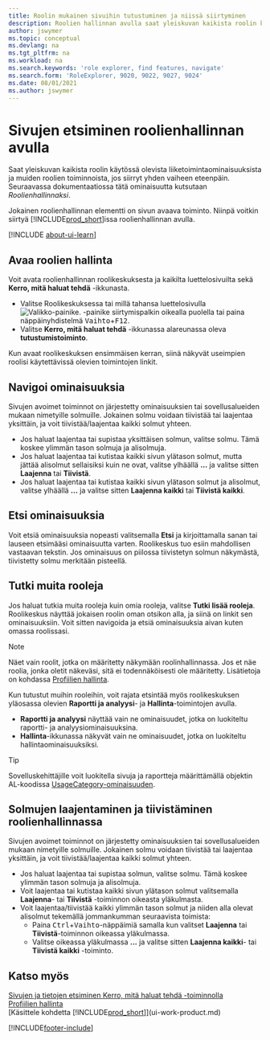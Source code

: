 ```yaml
---
title: Roolin mukainen sivuihin tutustuminen ja niissä siirtyminen
description: Roolien hallinnan avulla saat yleiskuvan kaikista roolin käytössä olevista liiketoimintaominaisuuksista ja muiden roolien toiminnoista.
author: jswymer
ms.topic: conceptual
ms.devlang: na
ms.tgt_pltfrm: na
ms.workload: na
ms.search.keywords: 'role explorer, find features, navigate'
ms.search.form: 'RoleExplorer, 9020, 9022, 9027, 9024'
ms.date: 08/01/2021
ms.author: jswymer
---
```


# <a name="finding-pages-with-the-role-explorer"></a>Sivujen etsiminen roolienhallinnan avulla

Saat yleiskuvan kaikista roolin käytössä olevista liiketoimintaominaisuuksista ja muiden roolien toiminnoista, jos siirryt yhden vaiheen eteenpäin. Seuraavassa dokumentaatiossa tätä ominaisuutta kutsutaan *Roolienhallinnaksi*.

Jokainen roolienhallinnan elementti on sivun avaava toiminto. Niinpä voitkin siirtyä [!INCLUDE[prod_short](includes/prod_short.md)]issa roolienhallinnan avulla.

[!INCLUDE [about-ui-learn](includes/about-ui-learn.md)]

## <a name="open-the-role-explorer"></a>Avaa roolien hallinta

Voit avata roolienhallinnan roolikeskuksesta ja kaikilta luettelosivuilta sekä **Kerro, mitä haluat tehdä** -ikkunasta.

- Valitse Roolikeskuksessa tai millä tahansa luettelosivulla ![Valikko-painike.](media/ui_menu_button.png "Valikko-painike") -painike siirtymispalkin oikealla puolella tai paina näppäinyhdistelmä <kbd>Vaihto</kbd>+<kbd>F12</kbd>.
- Valitse **Kerro, mitä haluat tehdä** -ikkunassa alareunassa oleva **tutustumistoiminto**.

Kun avaat roolikeskuksen ensimmäisen kerran, siinä näkyvät useimpien roolisi käytettävissä olevien toimintojen linkit.

## <a name="navigate-features"></a>Navigoi ominaisuuksia

Sivujen avoimet toiminnot on järjestetty ominaisuuksien tai sovellusalueiden mukaan nimetyille solmuille. Jokainen solmu voidaan tiivistää tai laajentaa yksittäin, ja voit tiivistää/laajentaa kaikki solmut yhteen.

- Jos haluat laajentaa tai supistaa yksittäisen solmun, valitse solmu. Tämä koskee ylimmän tason solmuja ja alisolmuja.
- Jos haluat laajentaa tai kutistaa kaikki sivun ylätason solmut, mutta jättää alisolmut sellaisiksi kuin ne ovat, valitse ylhäällä **...** ja valitse sitten **Laajenna** tai **Tiivistä**.
- Jos haluat laajentaa tai kutistaa kaikki sivun ylätason solmut ja alisolmut, valitse ylhäällä **...** ja valitse sitten **Laajenna kaikki** tai **Tiivistä kaikki**.

## <a name="search-for-features"></a>Etsi ominaisuuksia

Voit etsiä ominaisuuksia nopeasti valitsemalla **Etsi** ja kirjoittamalla sanan tai lauseen etsimääsi ominaisuutta varten. Roolikeskus tuo esiin mahdollisen vastaavan tekstin. Jos ominaisuus on piilossa tiivistetyn solmun näkymästä, tiivistetty solmu merkitään pisteellä. 

## <a name="explore-other-roles"></a>Tutki muita rooleja

Jos haluat tutkia muita rooleja kuin omia rooleja, valitse **Tutki lisää rooleja**. Roolikeskus näyttää jokaisen roolin oman otsikon alla, ja siinä on linkit sen ominaisuuksiin. Voit sitten navigoida ja etsiä ominaisuuksia aivan kuten omassa roolissasi.

> [!NOTE]
> Näet vain roolit, jotka on määritetty näkymään roolinhallinnassa. Jos et näe roolia, jonka oletit näkeväsi, sitä ei todennäköisesti ole määritetty. Lisätietoja on kohdassa [Profiilien hallinta](admin-users-profiles-roles.md). 

Kun tutustut muihin rooleihin, voit rajata etsintää myös roolikeskuksen yläosassa olevien **Raportti ja analyysi**- ja **Hallinta**-toimintojen avulla.

- **Raportti ja analyysi** näyttää vain ne ominaisuudet, jotka on luokiteltu raportti- ja analyysiominaisuuksina.
- **Hallinta**-ikkunassa näkyvät vain ne ominaisuudet, jotka on luokiteltu hallintaominaisuuksiksi.

> [!TIP]
> Sovelluskehittäjille voit luokitella sivuja ja raportteja määrittämällä objektin AL-koodissa [UsageCategory-ominaisuuden](/dynamics365/business-central/dev-itpro/developer/properties/devenv-usagecategory-property).
<!--
 
## <a name="role-explorer-actions"></a>Role explorer actions

There a several actions along the top of the role explorer to help you locate features of your role and other roles.

|Action|Description|
|------|------|
|**All**|Shows all features that are related to the role.|
|**Find**|Lets you enter a word or phrase to quickly locate feature names that match.|
|**Explore more roles**|All business features that are available for all roles including your own. When exploring all roles, the other actions work the same way, except for all roles shown. **NOTE:** You will only see roles that are set up to show in role explorer. For more information, see [Manage Profiles](admin-users-profiles-roles.md).  |
|**Report & Analysis**|This action Shows only those features that are categorized as reports and analysis features.|
|**Administration**|Shows only those features that are categorized as administration features.|



<!--
Choose the **Find** action at the top of the role explorer to quickly locate feature names that contain a certain term.

Choose the **Explore more roles** action at the top of the role explorer to get an overview of all business features that are available for all roles including your own.

> [!NOTE]
> Only Role Center actions for profiles where the **Show in Role Explorer** check box is selected will appear on the extended version of the role explorer (shown with the **Explore more roles** action). For more information, see [Manage Profiles](admin-users-profiles-roles.md).
-->

## <a name="expand-and-collapse-nodes-on-the-role-explorer"></a>Solmujen laajentaminen ja tiivistäminen roolienhallinnassa

Sivujen avoimet toiminnot on järjestetty ominaisuuksien tai sovellusalueiden mukaan nimetyille solmuille. Jokainen solmu voidaan tiivistää tai laajentaa yksittäin, ja voit tiivistää/laajentaa kaikki solmut yhteen.

- Jos haluat laajentaa tai supistaa solmun, valitse solmu. Tämä koskee ylimmän tason solmuja ja alisolmuja.
- Voit laajentaa tai kutistaa kaikki sivun ylätason solmut valitsemalla **Laajenna**- tai **Tiivistä** -toiminnon oikeasta yläkulmasta.
- Voit laajentaa/tiivistää kaikki ylimmän tason solmut ja niiden alla olevat alisolmut tekemällä jommankumman seuraavista toimista:
  - Paina <kbd>Ctrl</kbd>+<kbd>Vaihto</kbd>-näppäimiä samalla kun valitset **Laajenna** tai **Tiivistä**-toiminnon oikeassa yläkulmassa.
  - Valitse oikeassa yläkulmassa **...** ja valitse sitten **Laajenna kaikki**- tai **Tiivistä kaikki** -toiminto.

## <a name="see-also"></a>Katso myös
[Sivujen ja tietojen etsiminen Kerro, mitä haluat tehdä -toiminnolla](ui-search.md)  
[Profiilien hallinta](admin-users-profiles-roles.md)  
[Käsittele kohdetta [!INCLUDE[prod_short](includes/prod_short.md)]](ui-work-product.md)  

[!INCLUDE[footer-include](includes/footer-banner.md)]
